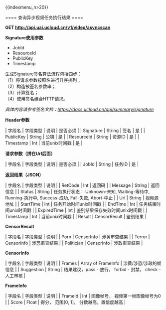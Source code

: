 {{indexmenu_n>20}}

==== 查询异步视频任务执行结果 ====

**GET http://api.uai.ucloud.cn/v1/video/asyncscan**

**Signature使用参数**

- JobId
- ResourceId
- PublicKey
- Timestamp


生成Signature签名算法流程包括四步：  
（1）将请求参数按照名进行升序排列；  
（2）构造被签名参数串；  
（3）计算签名；  
（4）使用签名组合HTTP请求。  

*具体内容请参考签名文档：https://docs.ucloud.cn/api/summary/signature*

**Header参数**

| 字段名 | 字段类型 | 说明 | 是否必须 |
| Signature | String | 签名 | 是 |
| PublicKey | String | 公钥 | 是 |
| ResourceId | String | 资源ID | 是 |
| Timestamp | Int | 当前unix时间戳 | 是 |

**请求参数（拼在Url后面）**

| 字段名 | 字段类型 | 说明 | 是否必须 |
| JobId | String | 任务ID | 是 |

**返回结果（JSON）**

| 字段名          | 字段类型          | 说明                                                                           |
| RetCode      | Int           | 返回码                                                                          |
| Message      | String        | 返回信息                                                                         |
| Status       | String        | 任务执行状态： Unknown-未知, Waiting-等待中, Running-执行中, Success-成功, Fail-失败, Abort-中止  |
| Url          | String        | 视频源地址                                                                        |
| StartTime    | Int           | 任务开始时间unix时间戳                                                                |
| EndTime      | Int           | 任务结束时间unix时间戳                                                                |
| ExpiredTime  | Int           | 鉴别结果保存失效时间unix时间戳                                                            |
| Timestamp    | Int           | 当前unix时间戳                                                                    |
| Result       | CensorResult  | 鉴别结果                                                                         |

**CensorResult**

| 字段名         | 字段类型        | 说明      |
| Porn        | CensorInfo  | 涉黄审查结果  |
| Terror      | CensorInfo  | 涉恐审查结果  |
| Politician  | CensorInfo  | 涉政审查结果  |

**CensorInfo**

| 字段名         | 字段类型                | 说明                                         |
| Frames      | Array of FrameInfo  | 涉黄/涉恐/涉政的帧信息                               |
| Suggestion  | String              | 结果建议，pass - 放行， forbid - 封禁， check - 人工审核  |

**FrameInfo**

| 字段名 | 字段类型 | 说明 |
| FrameId | Int | 图像帧号， 视频第一帧图像帧号为0 |
| Score | Float | 得分， 范围[0, 1]， 分数越高，置信度越高 |
